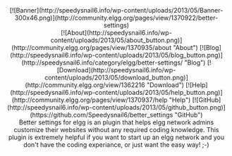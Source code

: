 <div style="text-align: center;">
  [![Banner](http://speedysnail6.info/wp-content/uploads/2013/05/Banner-300x46.png)](http://community.elgg.org/pages/view/1370922/better-settings)
</div>

<div style="text-align: center;">
  [![About](http://speedysnail6.info/wp-content/uploads/2013/05/about_button.png)](http://community.elgg.org/pages/view/1370935/about "About")  [![Blog](http://speedysnail6.info/wp-content/uploads/2013/05/blog_button.png)](http://speedysnail6.info/category/elgg/better-settings/ "Blog")  [![Download](http://speedysnail6.info/wp-content/uploads/2013/05/download_button.png)](http://community.elgg.org/view/1362216 "Download")  [![Help](http://speedysnail6.info/wp-content/uploads/2013/05/help_button.png)](http://community.elgg.org/pages/view/1370937/help "Help")  [![GitHub](http://speedysnail6.info/wp-content/uploads/2013/05/github_button.png)](https://github.com/Speedysnail6/better_settings "GitHub")
</div>

<div style="text-align: center;">
  Better settings for elgg is an plugin that helps elgg network admins customize their websites without any required coding knowledge. This plugin is extremely helpful if you want to start up an elgg network and you don't have the coding experiance, or just want the easy way! ;-)
</div>
